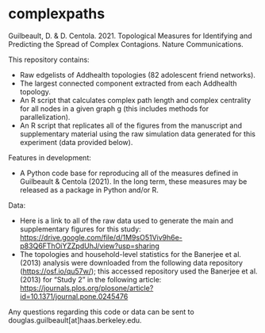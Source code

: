 # complexpaths
Guilbeault, D. & D. Centola. 2021. Topological Measures for Identifying and Predicting the Spread of Complex Contagions. Nature Communications. 

This repository contains: 
-	Raw edgelists of Addhealth topologies (82 adolescent friend networks).
-	The largest connected component extracted from each Addhealth topology. 
-	An R script that calculates complex path length and complex centrality for all nodes in a given graph g (this includes methods for parallelization). 
-	An R script that replicates all of the figures from the manuscript and supplementary material using the raw simulation data generated for this experiment (data provided below).

Features in development: 
- A Python code base for reproducing all of the measures defined in Guilbeault & Centola (2021). In the long term, these measures may be released as a package in Python and/or R.

Data: 
- Here is a link to all of the raw data used to generate the main and supplementary figures for this study: https://drive.google.com/file/d/1M9sO51Viv9h6e-p83Q6FThOiYZZpdUhJ/view?usp=sharing
- The topologies and household-level statistics for the Banerjee et al. (2013) analysis were downloaded from the following data repository (https://osf.io/qu57w/); this accessed repository used the Banerjee et al. (2013) for “Study 2” in the following article: https://journals.plos.org/plosone/article?id=10.1371/journal.pone.0245476 

Any questions regarding this code or data can be sent to douglas.guilbeault[at]haas.berkeley.edu. 

